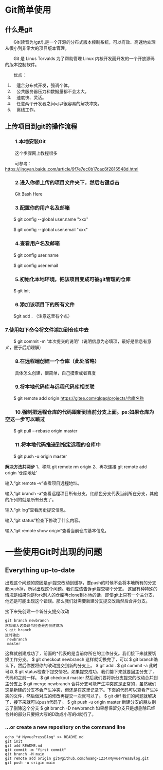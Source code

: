 # Git简单使用

## 什么是git

　　Git(读音为/gɪt/),是一个开源的分布式版本控制系统，可以有效、高速地处理从很小到非常大的项目版本管理。

　　Git 是 Linus Torvalds 为了帮助管理 Linux 内核开发而开发的一个开放源码的版本控制软件。

　　优点：

1. 　适合分布式开发，强调个体。
2. 　公共服务器压力和数据量都不会太大。
3. 　速度快、灵活。
4. 　任意两个开发者之间可以很容易的解决冲突。
5. 　离线工作。

## 上传项目到git的操作流程

### 　　1.本地安装Git

　　 这个步骤网上教程很多

　　 可参考：https://jingyan.baidu.com/article/9f7e7ec0b17cac6f2815548d.html

### 　　2.进入你想上传的项目文件夹下，然后右键点击

　　 Git Bash Here

### 　　3.配置你的用户名及邮箱

　　$ git config --global user.name "xxx"

　　$ git config --global user.email "xxx"

### 　　4.查看用户名及邮箱

　　$ git config user.name

　　$ git config user.email

### 　　5.初始化本地环境，把该项目变成可被git管理的仓库

　　$ git init

### 　　6.添加该项目下的所有文件

　　$git add .  （注意这里有个点）

### 7.使用如下命令将文件添加到仓库中去

　　$ git commit -m '本次提交的说明'（说明信息为必填项，最好是信息有意义，便于后期理解）

### 　　8.在远程端创建一个仓库（此处省略）

　　 具体怎么创建，很简单，自己摸索或者百度

### 　　9.将本地代码库与远程代码库相关联

　　$ git remote add origin https://gitee.com/qlqaq/projects/仓库名称

### 　　10.强制把远程仓库的代码跟新到当前分支上面。ps:如果仓库为空这一步可以跳过

　　$ git pull --rebase origin master

### 　　11.将本地代码推送到指定远程的仓库中

　　$ git push -u origin master



**解决方法共两步**
1、移除
git remote rm origin
2、再次连接
git remote add origin ‘仓库地址’

输入“git remote -v”查看项目远程地址。

输入“git branch -a”查看远程项目所有分支，红颜色分支代表当前所在分支，其他的所列的就是所有分支了。

输入“git log”查看历史提交信息。

输入“git status”检查下修改了什么内容。

输入“git remote show origin”查看当前仓库基本信息。

# 一些使用Git时出现的问题

## Everything up-to-date

出现这个问题的原因是git提交改动到缓存，要push的时候不会将本地所有的分支都push掉，所以出现这个问题。我们应该告诉git提交哪个分支。
这里有种特殊的情况是如果你是fork别人的仓库再clone到本地的话，即使git上只有一个主分支，他还是可能出现这个错误。那么我们就需要新建分支提交改动然后合并分支。

接下来先创建一个新分支提交改动

```git
git branch newbranch
然后输入这条命令检查是否创建成功
$ git branch
这时输出
 newbranch
 master
```

这样就创建成功了，前面的*代表的是当前你所在的工作分支。我们接下来就要切换工作分支。
$ git checkout newbranch
这样就切换完了，可以 $ git branch确认下。然后你要将你的改动提交到新的分支上。
$ git add .
$ git commit -a
此时可以 $ git status检查下提交情况。如果提交成功，我们接下来就要回主分支了，代码和之前一样。
$ git checkout master
然后我们要将新分支提交的改动合并到主分支上
$ git merge newbranch
合并分支可能产生冲突这是正常的，虽然我们这是新建的分支不会产生冲突，但还是在这里记录下。下面的代码可以查看产生冲突的文件，然后做对应的修改再提交一次就可以了。
$ git diff
我们的问题就解决了，接下来就可以push代码了。
$ git push -u origin master
新建分支的朋友别忘了删除这个分支
$ git branch -D newbranch
如果想保留分支只是想删除已经合并的部分只要把大写的D改成小写的d就行了。

### …or create a new repository on the command line



```git
echo "# MyvuePressBlog" >> README.md
git init
git add README.md
git commit -m "first commit"
git branch -M main
git remote add origin git@github.com:huang-1234/MyvuePressBlog.git
git push -u origin main
```
